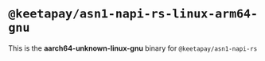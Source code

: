 # `@keetapay/asn1-napi-rs-linux-arm64-gnu`

This is the **aarch64-unknown-linux-gnu** binary for `@keetapay/asn1-napi-rs`
